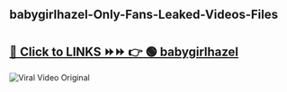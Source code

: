 
 ## babygirlhazel-Only-Fans-Leaked-Videos-Files

# <h2><a href="https://mediaupload.pro?babygirlhazel">🔗 Click to LINKS ⏩⏩ 👉 🟢 babygirlhazel </a></h2>

<a href="https://mediaupload.pro?babygirlhazel" rel="nofollow" data-target="animated-image.originalLink"><img src="https://i.ibb.co.com/xMMVF88/686577567.gif" alt="Viral Video Original" style="max-width: 100%; display: inline-block;" data-target="animated-image.originalImage"></a>